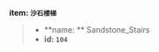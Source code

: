 <!-- BEGIN_AUTOGEN: do NOT edit in this block -->

**item: `沙石楼梯`**

> * **name: ** Sandstone_Stairs
> * **id: `104`**

<!-- END_AUTOGEN-->
